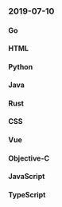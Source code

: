 ### 2019-07-10

#### Go

#### HTML

#### Python

#### Java

#### Rust

#### CSS

#### Vue

#### Objective-C

#### JavaScript

#### TypeScript
